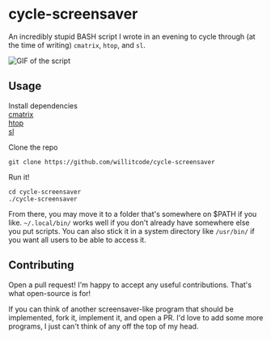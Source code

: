 # cycle-screensaver

An incredibly stupid BASH script I wrote in an evening to cycle through (at the time of writing) `cmatrix`, `htop`, and `sl`. 

![GIF of the script](https://raw.githubusercontent.com/willitcode/cycle-screensaver/main/.readme-images/demo.gif)

## Usage

Install dependencies  
[cmatrix](https://github.com/abishekvashok/cmatrix)  
[htop](https://github.com/hishamhm/htop)  
[sl](https://github.com/mtoyoda/sl)

Clone the repo
```
git clone https://github.com/willitcode/cycle-screensaver
```

Run it!
```
cd cycle-screensaver
./cycle-screensaver
```

From there, you may move it to a folder that's somewhere on $PATH if you like. `~/.local/bin/` works well if you don't already have somewhere else you put scripts. You can also stick it in a system directory like `/usr/bin/` if you want all users to be able to access it.

## Contributing

Open a pull request! I'm happy to accept any useful contributions. That's what open-source is for!

If you can think of another screensaver-like program that should be implemented, fork it, implement it, and open a PR. I'd love to add some more programs, I just can't think of any off the top of my head.
